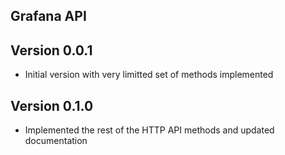 
## Grafana API

Version 0.0.1
----------
* Initial version with very limitted set of methods implemented


Version 0.1.0
----------
* Implemented the rest of the HTTP API methods and updated documentation
